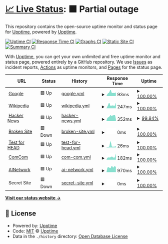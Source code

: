 # [📈 Live Status](https://upptime.github.io/upptime): <!--live status--> **🟧 Partial outage**

This repository contains the open-source uptime monitor and status page for [Upptime](https://upptime.js.org), powered by [Upptime](https://github.com/upptime/upptime).

[![Uptime CI](https://github.com/Laeyoung/uptime-checker/workflows/Uptime%20CI/badge.svg)](https://github.com/Laeyoung/uptime-checker/actions?query=workflow%3A%22Uptime+CI%22)
[![Response Time CI](https://github.com/Laeyoung/uptime-checker/workflows/Response%20Time%20CI/badge.svg)](https://github.com/Laeyoung/uptime-checker/actions?query=workflow%3A%22Response+Time+CI%22)
[![Graphs CI](https://github.com/Laeyoung/uptime-checker/workflows/Graphs%20CI/badge.svg)](https://github.com/Laeyoung/uptime-checker/actions?query=workflow%3A%22Graphs+CI%22)
[![Static Site CI](https://github.com/Laeyoung/uptime-checker/workflows/Static%20Site%20CI/badge.svg)](https://github.com/Laeyoung/uptime-checker/actions?query=workflow%3A%22Static+Site+CI%22)
[![Summary CI](https://github.com/Laeyoung/uptime-checker/workflows/Summary%20CI/badge.svg)](https://github.com/Laeyoung/uptime-checker/actions?query=workflow%3A%22Summary+CI%22)

With [Upptime](https://upptime.js.org), you can get your own unlimited and free uptime monitor and status page, powered entirely by a GitHub repository. We use [Issues](https://github.com/upptime/upptime/issues) as incident reports, [Actions](https://github.com/Laeyoung/uptime-checker/actions) as uptime monitors, and [Pages](https://upptime.github.io/upptime) for the status page.

<!--start: status pages-->
<!-- This summary is generated by Upptime (https://github.com/upptime/upptime) -->
<!-- Do not edit this manually, your changes will be overwritten -->
<!-- prettier-ignore -->
| URL | Status | History | Response Time | Uptime |
| --- | ------ | ------- | ------------- | ------ |
| <img alt="" src="https://icons.duckduckgo.com/ip3/www.google.com.ico" height="13"> [Google](https://www.google.com) | 🟩 Up | [google.yml](https://github.com/Laeyoung/uptime-checker/commits/HEAD/history/google.yml) | <details><summary><img alt="Response time graph" src="./graphs/google/response-time-week.png" height="20"> 93ms</summary><br><a href="https://Laeyoung.github.io/uptime-checker/history/google"><img alt="Response time 109" src="https://img.shields.io/endpoint?url=https%3A%2F%2Fraw.githubusercontent.com%2FLaeyoung%2Fuptime-checker%2FHEAD%2Fapi%2Fgoogle%2Fresponse-time.json"></a><br><a href="https://Laeyoung.github.io/uptime-checker/history/google"><img alt="24-hour response time 94" src="https://img.shields.io/endpoint?url=https%3A%2F%2Fraw.githubusercontent.com%2FLaeyoung%2Fuptime-checker%2FHEAD%2Fapi%2Fgoogle%2Fresponse-time-day.json"></a><br><a href="https://Laeyoung.github.io/uptime-checker/history/google"><img alt="7-day response time 93" src="https://img.shields.io/endpoint?url=https%3A%2F%2Fraw.githubusercontent.com%2FLaeyoung%2Fuptime-checker%2FHEAD%2Fapi%2Fgoogle%2Fresponse-time-week.json"></a><br><a href="https://Laeyoung.github.io/uptime-checker/history/google"><img alt="30-day response time 104" src="https://img.shields.io/endpoint?url=https%3A%2F%2Fraw.githubusercontent.com%2FLaeyoung%2Fuptime-checker%2FHEAD%2Fapi%2Fgoogle%2Fresponse-time-month.json"></a><br><a href="https://Laeyoung.github.io/uptime-checker/history/google"><img alt="1-year response time 106" src="https://img.shields.io/endpoint?url=https%3A%2F%2Fraw.githubusercontent.com%2FLaeyoung%2Fuptime-checker%2FHEAD%2Fapi%2Fgoogle%2Fresponse-time-year.json"></a></details> | <details><summary><a href="https://Laeyoung.github.io/uptime-checker/history/google">100.00%</a></summary><a href="https://Laeyoung.github.io/uptime-checker/history/google"><img alt="All-time uptime 100.00%" src="https://img.shields.io/endpoint?url=https%3A%2F%2Fraw.githubusercontent.com%2FLaeyoung%2Fuptime-checker%2FHEAD%2Fapi%2Fgoogle%2Fuptime.json"></a><br><a href="https://Laeyoung.github.io/uptime-checker/history/google"><img alt="24-hour uptime 100.00%" src="https://img.shields.io/endpoint?url=https%3A%2F%2Fraw.githubusercontent.com%2FLaeyoung%2Fuptime-checker%2FHEAD%2Fapi%2Fgoogle%2Fuptime-day.json"></a><br><a href="https://Laeyoung.github.io/uptime-checker/history/google"><img alt="7-day uptime 100.00%" src="https://img.shields.io/endpoint?url=https%3A%2F%2Fraw.githubusercontent.com%2FLaeyoung%2Fuptime-checker%2FHEAD%2Fapi%2Fgoogle%2Fuptime-week.json"></a><br><a href="https://Laeyoung.github.io/uptime-checker/history/google"><img alt="30-day uptime 100.00%" src="https://img.shields.io/endpoint?url=https%3A%2F%2Fraw.githubusercontent.com%2FLaeyoung%2Fuptime-checker%2FHEAD%2Fapi%2Fgoogle%2Fuptime-month.json"></a><br><a href="https://Laeyoung.github.io/uptime-checker/history/google"><img alt="1-year uptime 99.99%" src="https://img.shields.io/endpoint?url=https%3A%2F%2Fraw.githubusercontent.com%2FLaeyoung%2Fuptime-checker%2FHEAD%2Fapi%2Fgoogle%2Fuptime-year.json"></a></details>
| <img alt="" src="https://icons.duckduckgo.com/ip3/en.wikipedia.org.ico" height="13"> [Wikipedia](https://en.wikipedia.org) | 🟩 Up | [wikipedia.yml](https://github.com/Laeyoung/uptime-checker/commits/HEAD/history/wikipedia.yml) | <details><summary><img alt="Response time graph" src="./graphs/wikipedia/response-time-week.png" height="20"> 247ms</summary><br><a href="https://Laeyoung.github.io/uptime-checker/history/wikipedia"><img alt="Response time 219" src="https://img.shields.io/endpoint?url=https%3A%2F%2Fraw.githubusercontent.com%2FLaeyoung%2Fuptime-checker%2FHEAD%2Fapi%2Fwikipedia%2Fresponse-time.json"></a><br><a href="https://Laeyoung.github.io/uptime-checker/history/wikipedia"><img alt="24-hour response time 406" src="https://img.shields.io/endpoint?url=https%3A%2F%2Fraw.githubusercontent.com%2FLaeyoung%2Fuptime-checker%2FHEAD%2Fapi%2Fwikipedia%2Fresponse-time-day.json"></a><br><a href="https://Laeyoung.github.io/uptime-checker/history/wikipedia"><img alt="7-day response time 247" src="https://img.shields.io/endpoint?url=https%3A%2F%2Fraw.githubusercontent.com%2FLaeyoung%2Fuptime-checker%2FHEAD%2Fapi%2Fwikipedia%2Fresponse-time-week.json"></a><br><a href="https://Laeyoung.github.io/uptime-checker/history/wikipedia"><img alt="30-day response time 266" src="https://img.shields.io/endpoint?url=https%3A%2F%2Fraw.githubusercontent.com%2FLaeyoung%2Fuptime-checker%2FHEAD%2Fapi%2Fwikipedia%2Fresponse-time-month.json"></a><br><a href="https://Laeyoung.github.io/uptime-checker/history/wikipedia"><img alt="1-year response time 216" src="https://img.shields.io/endpoint?url=https%3A%2F%2Fraw.githubusercontent.com%2FLaeyoung%2Fuptime-checker%2FHEAD%2Fapi%2Fwikipedia%2Fresponse-time-year.json"></a></details> | <details><summary><a href="https://Laeyoung.github.io/uptime-checker/history/wikipedia">100.00%</a></summary><a href="https://Laeyoung.github.io/uptime-checker/history/wikipedia"><img alt="All-time uptime 100.00%" src="https://img.shields.io/endpoint?url=https%3A%2F%2Fraw.githubusercontent.com%2FLaeyoung%2Fuptime-checker%2FHEAD%2Fapi%2Fwikipedia%2Fuptime.json"></a><br><a href="https://Laeyoung.github.io/uptime-checker/history/wikipedia"><img alt="24-hour uptime 100.00%" src="https://img.shields.io/endpoint?url=https%3A%2F%2Fraw.githubusercontent.com%2FLaeyoung%2Fuptime-checker%2FHEAD%2Fapi%2Fwikipedia%2Fuptime-day.json"></a><br><a href="https://Laeyoung.github.io/uptime-checker/history/wikipedia"><img alt="7-day uptime 100.00%" src="https://img.shields.io/endpoint?url=https%3A%2F%2Fraw.githubusercontent.com%2FLaeyoung%2Fuptime-checker%2FHEAD%2Fapi%2Fwikipedia%2Fuptime-week.json"></a><br><a href="https://Laeyoung.github.io/uptime-checker/history/wikipedia"><img alt="30-day uptime 100.00%" src="https://img.shields.io/endpoint?url=https%3A%2F%2Fraw.githubusercontent.com%2FLaeyoung%2Fuptime-checker%2FHEAD%2Fapi%2Fwikipedia%2Fuptime-month.json"></a><br><a href="https://Laeyoung.github.io/uptime-checker/history/wikipedia"><img alt="1-year uptime 100.00%" src="https://img.shields.io/endpoint?url=https%3A%2F%2Fraw.githubusercontent.com%2FLaeyoung%2Fuptime-checker%2FHEAD%2Fapi%2Fwikipedia%2Fuptime-year.json"></a></details>
| <img alt="" src="https://icons.duckduckgo.com/ip3/news.ycombinator.com.ico" height="13"> [Hacker News](https://news.ycombinator.com) | 🟩 Up | [hacker-news.yml](https://github.com/Laeyoung/uptime-checker/commits/HEAD/history/hacker-news.yml) | <details><summary><img alt="Response time graph" src="./graphs/hacker-news/response-time-week.png" height="20"> 352ms</summary><br><a href="https://Laeyoung.github.io/uptime-checker/history/hacker-news"><img alt="Response time 322" src="https://img.shields.io/endpoint?url=https%3A%2F%2Fraw.githubusercontent.com%2FLaeyoung%2Fuptime-checker%2FHEAD%2Fapi%2Fhacker-news%2Fresponse-time.json"></a><br><a href="https://Laeyoung.github.io/uptime-checker/history/hacker-news"><img alt="24-hour response time 119" src="https://img.shields.io/endpoint?url=https%3A%2F%2Fraw.githubusercontent.com%2FLaeyoung%2Fuptime-checker%2FHEAD%2Fapi%2Fhacker-news%2Fresponse-time-day.json"></a><br><a href="https://Laeyoung.github.io/uptime-checker/history/hacker-news"><img alt="7-day response time 352" src="https://img.shields.io/endpoint?url=https%3A%2F%2Fraw.githubusercontent.com%2FLaeyoung%2Fuptime-checker%2FHEAD%2Fapi%2Fhacker-news%2Fresponse-time-week.json"></a><br><a href="https://Laeyoung.github.io/uptime-checker/history/hacker-news"><img alt="30-day response time 318" src="https://img.shields.io/endpoint?url=https%3A%2F%2Fraw.githubusercontent.com%2FLaeyoung%2Fuptime-checker%2FHEAD%2Fapi%2Fhacker-news%2Fresponse-time-month.json"></a><br><a href="https://Laeyoung.github.io/uptime-checker/history/hacker-news"><img alt="1-year response time 327" src="https://img.shields.io/endpoint?url=https%3A%2F%2Fraw.githubusercontent.com%2FLaeyoung%2Fuptime-checker%2FHEAD%2Fapi%2Fhacker-news%2Fresponse-time-year.json"></a></details> | <details><summary><a href="https://Laeyoung.github.io/uptime-checker/history/hacker-news">99.84%</a></summary><a href="https://Laeyoung.github.io/uptime-checker/history/hacker-news"><img alt="All-time uptime 99.92%" src="https://img.shields.io/endpoint?url=https%3A%2F%2Fraw.githubusercontent.com%2FLaeyoung%2Fuptime-checker%2FHEAD%2Fapi%2Fhacker-news%2Fuptime.json"></a><br><a href="https://Laeyoung.github.io/uptime-checker/history/hacker-news"><img alt="24-hour uptime 100.00%" src="https://img.shields.io/endpoint?url=https%3A%2F%2Fraw.githubusercontent.com%2FLaeyoung%2Fuptime-checker%2FHEAD%2Fapi%2Fhacker-news%2Fuptime-day.json"></a><br><a href="https://Laeyoung.github.io/uptime-checker/history/hacker-news"><img alt="7-day uptime 99.84%" src="https://img.shields.io/endpoint?url=https%3A%2F%2Fraw.githubusercontent.com%2FLaeyoung%2Fuptime-checker%2FHEAD%2Fapi%2Fhacker-news%2Fuptime-week.json"></a><br><a href="https://Laeyoung.github.io/uptime-checker/history/hacker-news"><img alt="30-day uptime 99.96%" src="https://img.shields.io/endpoint?url=https%3A%2F%2Fraw.githubusercontent.com%2FLaeyoung%2Fuptime-checker%2FHEAD%2Fapi%2Fhacker-news%2Fuptime-month.json"></a><br><a href="https://Laeyoung.github.io/uptime-checker/history/hacker-news"><img alt="1-year uptime 99.90%" src="https://img.shields.io/endpoint?url=https%3A%2F%2Fraw.githubusercontent.com%2FLaeyoung%2Fuptime-checker%2FHEAD%2Fapi%2Fhacker-news%2Fuptime-year.json"></a></details>
| <img alt="" src="https://icons.duckduckgo.com/ip3/thissitedoesnotexist.com.ico" height="13"> [Broken Site](https://thissitedoesnotexist.com) | 🟥 Down | [broken-site.yml](https://github.com/Laeyoung/uptime-checker/commits/HEAD/history/broken-site.yml) | <details><summary><img alt="Response time graph" src="./graphs/broken-site/response-time-week.png" height="20"> 0ms</summary><br><a href="https://Laeyoung.github.io/uptime-checker/history/broken-site"><img alt="Response time 0" src="https://img.shields.io/endpoint?url=https%3A%2F%2Fraw.githubusercontent.com%2FLaeyoung%2Fuptime-checker%2FHEAD%2Fapi%2Fbroken-site%2Fresponse-time.json"></a><br><a href="https://Laeyoung.github.io/uptime-checker/history/broken-site"><img alt="24-hour response time 0" src="https://img.shields.io/endpoint?url=https%3A%2F%2Fraw.githubusercontent.com%2FLaeyoung%2Fuptime-checker%2FHEAD%2Fapi%2Fbroken-site%2Fresponse-time-day.json"></a><br><a href="https://Laeyoung.github.io/uptime-checker/history/broken-site"><img alt="7-day response time 0" src="https://img.shields.io/endpoint?url=https%3A%2F%2Fraw.githubusercontent.com%2FLaeyoung%2Fuptime-checker%2FHEAD%2Fapi%2Fbroken-site%2Fresponse-time-week.json"></a><br><a href="https://Laeyoung.github.io/uptime-checker/history/broken-site"><img alt="30-day response time 0" src="https://img.shields.io/endpoint?url=https%3A%2F%2Fraw.githubusercontent.com%2FLaeyoung%2Fuptime-checker%2FHEAD%2Fapi%2Fbroken-site%2Fresponse-time-month.json"></a><br><a href="https://Laeyoung.github.io/uptime-checker/history/broken-site"><img alt="1-year response time 0" src="https://img.shields.io/endpoint?url=https%3A%2F%2Fraw.githubusercontent.com%2FLaeyoung%2Fuptime-checker%2FHEAD%2Fapi%2Fbroken-site%2Fresponse-time-year.json"></a></details> | <details><summary><a href="https://Laeyoung.github.io/uptime-checker/history/broken-site">100.00%</a></summary><a href="https://Laeyoung.github.io/uptime-checker/history/broken-site"><img alt="All-time uptime 100.00%" src="https://img.shields.io/endpoint?url=https%3A%2F%2Fraw.githubusercontent.com%2FLaeyoung%2Fuptime-checker%2FHEAD%2Fapi%2Fbroken-site%2Fuptime.json"></a><br><a href="https://Laeyoung.github.io/uptime-checker/history/broken-site"><img alt="24-hour uptime 100.00%" src="https://img.shields.io/endpoint?url=https%3A%2F%2Fraw.githubusercontent.com%2FLaeyoung%2Fuptime-checker%2FHEAD%2Fapi%2Fbroken-site%2Fuptime-day.json"></a><br><a href="https://Laeyoung.github.io/uptime-checker/history/broken-site"><img alt="7-day uptime 100.00%" src="https://img.shields.io/endpoint?url=https%3A%2F%2Fraw.githubusercontent.com%2FLaeyoung%2Fuptime-checker%2FHEAD%2Fapi%2Fbroken-site%2Fuptime-week.json"></a><br><a href="https://Laeyoung.github.io/uptime-checker/history/broken-site"><img alt="30-day uptime 100.00%" src="https://img.shields.io/endpoint?url=https%3A%2F%2Fraw.githubusercontent.com%2FLaeyoung%2Fuptime-checker%2FHEAD%2Fapi%2Fbroken-site%2Fuptime-month.json"></a><br><a href="https://Laeyoung.github.io/uptime-checker/history/broken-site"><img alt="1-year uptime 100.00%" src="https://img.shields.io/endpoint?url=https%3A%2F%2Fraw.githubusercontent.com%2FLaeyoung%2Fuptime-checker%2FHEAD%2Fapi%2Fbroken-site%2Fuptime-year.json"></a></details>
| <img alt="" src="https://icons.duckduckgo.com/ip3/www.google.com.ico" height="13"> [Test for HEAD](https://www.google.com) | 🟩 Up | [test-for-head.yml](https://github.com/Laeyoung/uptime-checker/commits/HEAD/history/test-for-head.yml) | <details><summary><img alt="Response time graph" src="./graphs/test-for-head/response-time-week.png" height="20"> 26ms</summary><br><a href="https://Laeyoung.github.io/uptime-checker/history/test-for-head"><img alt="Response time 28" src="https://img.shields.io/endpoint?url=https%3A%2F%2Fraw.githubusercontent.com%2FLaeyoung%2Fuptime-checker%2FHEAD%2Fapi%2Ftest-for-head%2Fresponse-time.json"></a><br><a href="https://Laeyoung.github.io/uptime-checker/history/test-for-head"><img alt="24-hour response time 22" src="https://img.shields.io/endpoint?url=https%3A%2F%2Fraw.githubusercontent.com%2FLaeyoung%2Fuptime-checker%2FHEAD%2Fapi%2Ftest-for-head%2Fresponse-time-day.json"></a><br><a href="https://Laeyoung.github.io/uptime-checker/history/test-for-head"><img alt="7-day response time 26" src="https://img.shields.io/endpoint?url=https%3A%2F%2Fraw.githubusercontent.com%2FLaeyoung%2Fuptime-checker%2FHEAD%2Fapi%2Ftest-for-head%2Fresponse-time-week.json"></a><br><a href="https://Laeyoung.github.io/uptime-checker/history/test-for-head"><img alt="30-day response time 33" src="https://img.shields.io/endpoint?url=https%3A%2F%2Fraw.githubusercontent.com%2FLaeyoung%2Fuptime-checker%2FHEAD%2Fapi%2Ftest-for-head%2Fresponse-time-month.json"></a><br><a href="https://Laeyoung.github.io/uptime-checker/history/test-for-head"><img alt="1-year response time 28" src="https://img.shields.io/endpoint?url=https%3A%2F%2Fraw.githubusercontent.com%2FLaeyoung%2Fuptime-checker%2FHEAD%2Fapi%2Ftest-for-head%2Fresponse-time-year.json"></a></details> | <details><summary><a href="https://Laeyoung.github.io/uptime-checker/history/test-for-head">100.00%</a></summary><a href="https://Laeyoung.github.io/uptime-checker/history/test-for-head"><img alt="All-time uptime 100.00%" src="https://img.shields.io/endpoint?url=https%3A%2F%2Fraw.githubusercontent.com%2FLaeyoung%2Fuptime-checker%2FHEAD%2Fapi%2Ftest-for-head%2Fuptime.json"></a><br><a href="https://Laeyoung.github.io/uptime-checker/history/test-for-head"><img alt="24-hour uptime 100.00%" src="https://img.shields.io/endpoint?url=https%3A%2F%2Fraw.githubusercontent.com%2FLaeyoung%2Fuptime-checker%2FHEAD%2Fapi%2Ftest-for-head%2Fuptime-day.json"></a><br><a href="https://Laeyoung.github.io/uptime-checker/history/test-for-head"><img alt="7-day uptime 100.00%" src="https://img.shields.io/endpoint?url=https%3A%2F%2Fraw.githubusercontent.com%2FLaeyoung%2Fuptime-checker%2FHEAD%2Fapi%2Ftest-for-head%2Fuptime-week.json"></a><br><a href="https://Laeyoung.github.io/uptime-checker/history/test-for-head"><img alt="30-day uptime 100.00%" src="https://img.shields.io/endpoint?url=https%3A%2F%2Fraw.githubusercontent.com%2FLaeyoung%2Fuptime-checker%2FHEAD%2Fapi%2Ftest-for-head%2Fuptime-month.json"></a><br><a href="https://Laeyoung.github.io/uptime-checker/history/test-for-head"><img alt="1-year uptime 99.99%" src="https://img.shields.io/endpoint?url=https%3A%2F%2Fraw.githubusercontent.com%2FLaeyoung%2Fuptime-checker%2FHEAD%2Fapi%2Ftest-for-head%2Fuptime-year.json"></a></details>
| <img alt="" src="https://icons.duckduckgo.com/ip3/comcom.ai.ico" height="13"> [ComCom](https://comcom.ai) | 🟩 Up | [com-com.yml](https://github.com/Laeyoung/uptime-checker/commits/HEAD/history/com-com.yml) | <details><summary><img alt="Response time graph" src="./graphs/com-com/response-time-week.png" height="20"> 182ms</summary><br><a href="https://Laeyoung.github.io/uptime-checker/history/com-com"><img alt="Response time 296" src="https://img.shields.io/endpoint?url=https%3A%2F%2Fraw.githubusercontent.com%2FLaeyoung%2Fuptime-checker%2FHEAD%2Fapi%2Fcom-com%2Fresponse-time.json"></a><br><a href="https://Laeyoung.github.io/uptime-checker/history/com-com"><img alt="24-hour response time 388" src="https://img.shields.io/endpoint?url=https%3A%2F%2Fraw.githubusercontent.com%2FLaeyoung%2Fuptime-checker%2FHEAD%2Fapi%2Fcom-com%2Fresponse-time-day.json"></a><br><a href="https://Laeyoung.github.io/uptime-checker/history/com-com"><img alt="7-day response time 182" src="https://img.shields.io/endpoint?url=https%3A%2F%2Fraw.githubusercontent.com%2FLaeyoung%2Fuptime-checker%2FHEAD%2Fapi%2Fcom-com%2Fresponse-time-week.json"></a><br><a href="https://Laeyoung.github.io/uptime-checker/history/com-com"><img alt="30-day response time 235" src="https://img.shields.io/endpoint?url=https%3A%2F%2Fraw.githubusercontent.com%2FLaeyoung%2Fuptime-checker%2FHEAD%2Fapi%2Fcom-com%2Fresponse-time-month.json"></a><br><a href="https://Laeyoung.github.io/uptime-checker/history/com-com"><img alt="1-year response time 300" src="https://img.shields.io/endpoint?url=https%3A%2F%2Fraw.githubusercontent.com%2FLaeyoung%2Fuptime-checker%2FHEAD%2Fapi%2Fcom-com%2Fresponse-time-year.json"></a></details> | <details><summary><a href="https://Laeyoung.github.io/uptime-checker/history/com-com">100.00%</a></summary><a href="https://Laeyoung.github.io/uptime-checker/history/com-com"><img alt="All-time uptime 99.96%" src="https://img.shields.io/endpoint?url=https%3A%2F%2Fraw.githubusercontent.com%2FLaeyoung%2Fuptime-checker%2FHEAD%2Fapi%2Fcom-com%2Fuptime.json"></a><br><a href="https://Laeyoung.github.io/uptime-checker/history/com-com"><img alt="24-hour uptime 100.00%" src="https://img.shields.io/endpoint?url=https%3A%2F%2Fraw.githubusercontent.com%2FLaeyoung%2Fuptime-checker%2FHEAD%2Fapi%2Fcom-com%2Fuptime-day.json"></a><br><a href="https://Laeyoung.github.io/uptime-checker/history/com-com"><img alt="7-day uptime 100.00%" src="https://img.shields.io/endpoint?url=https%3A%2F%2Fraw.githubusercontent.com%2FLaeyoung%2Fuptime-checker%2FHEAD%2Fapi%2Fcom-com%2Fuptime-week.json"></a><br><a href="https://Laeyoung.github.io/uptime-checker/history/com-com"><img alt="30-day uptime 100.00%" src="https://img.shields.io/endpoint?url=https%3A%2F%2Fraw.githubusercontent.com%2FLaeyoung%2Fuptime-checker%2FHEAD%2Fapi%2Fcom-com%2Fuptime-month.json"></a><br><a href="https://Laeyoung.github.io/uptime-checker/history/com-com"><img alt="1-year uptime 99.91%" src="https://img.shields.io/endpoint?url=https%3A%2F%2Fraw.githubusercontent.com%2FLaeyoung%2Fuptime-checker%2FHEAD%2Fapi%2Fcom-com%2Fuptime-year.json"></a></details>
| <img alt="" src="https://icons.duckduckgo.com/ip3/ainetwork.ai.ico" height="13"> [AINetwork](https://ainetwork.ai) | 🟩 Up | [ai-network.yml](https://github.com/Laeyoung/uptime-checker/commits/HEAD/history/ai-network.yml) | <details><summary><img alt="Response time graph" src="./graphs/ai-network/response-time-week.png" height="20"> 970ms</summary><br><a href="https://Laeyoung.github.io/uptime-checker/history/ai-network"><img alt="Response time 1193" src="https://img.shields.io/endpoint?url=https%3A%2F%2Fraw.githubusercontent.com%2FLaeyoung%2Fuptime-checker%2FHEAD%2Fapi%2Fai-network%2Fresponse-time.json"></a><br><a href="https://Laeyoung.github.io/uptime-checker/history/ai-network"><img alt="24-hour response time 1004" src="https://img.shields.io/endpoint?url=https%3A%2F%2Fraw.githubusercontent.com%2FLaeyoung%2Fuptime-checker%2FHEAD%2Fapi%2Fai-network%2Fresponse-time-day.json"></a><br><a href="https://Laeyoung.github.io/uptime-checker/history/ai-network"><img alt="7-day response time 970" src="https://img.shields.io/endpoint?url=https%3A%2F%2Fraw.githubusercontent.com%2FLaeyoung%2Fuptime-checker%2FHEAD%2Fapi%2Fai-network%2Fresponse-time-week.json"></a><br><a href="https://Laeyoung.github.io/uptime-checker/history/ai-network"><img alt="30-day response time 1061" src="https://img.shields.io/endpoint?url=https%3A%2F%2Fraw.githubusercontent.com%2FLaeyoung%2Fuptime-checker%2FHEAD%2Fapi%2Fai-network%2Fresponse-time-month.json"></a><br><a href="https://Laeyoung.github.io/uptime-checker/history/ai-network"><img alt="1-year response time 1426" src="https://img.shields.io/endpoint?url=https%3A%2F%2Fraw.githubusercontent.com%2FLaeyoung%2Fuptime-checker%2FHEAD%2Fapi%2Fai-network%2Fresponse-time-year.json"></a></details> | <details><summary><a href="https://Laeyoung.github.io/uptime-checker/history/ai-network">100.00%</a></summary><a href="https://Laeyoung.github.io/uptime-checker/history/ai-network"><img alt="All-time uptime 99.99%" src="https://img.shields.io/endpoint?url=https%3A%2F%2Fraw.githubusercontent.com%2FLaeyoung%2Fuptime-checker%2FHEAD%2Fapi%2Fai-network%2Fuptime.json"></a><br><a href="https://Laeyoung.github.io/uptime-checker/history/ai-network"><img alt="24-hour uptime 100.00%" src="https://img.shields.io/endpoint?url=https%3A%2F%2Fraw.githubusercontent.com%2FLaeyoung%2Fuptime-checker%2FHEAD%2Fapi%2Fai-network%2Fuptime-day.json"></a><br><a href="https://Laeyoung.github.io/uptime-checker/history/ai-network"><img alt="7-day uptime 100.00%" src="https://img.shields.io/endpoint?url=https%3A%2F%2Fraw.githubusercontent.com%2FLaeyoung%2Fuptime-checker%2FHEAD%2Fapi%2Fai-network%2Fuptime-week.json"></a><br><a href="https://Laeyoung.github.io/uptime-checker/history/ai-network"><img alt="30-day uptime 100.00%" src="https://img.shields.io/endpoint?url=https%3A%2F%2Fraw.githubusercontent.com%2FLaeyoung%2Fuptime-checker%2FHEAD%2Fapi%2Fai-network%2Fuptime-month.json"></a><br><a href="https://Laeyoung.github.io/uptime-checker/history/ai-network"><img alt="1-year uptime 99.98%" src="https://img.shields.io/endpoint?url=https%3A%2F%2Fraw.githubusercontent.com%2FLaeyoung%2Fuptime-checker%2FHEAD%2Fapi%2Fai-network%2Fuptime-year.json"></a></details>
| <img alt="" src="https://icons.duckduckgo.com/ip3/null.ico" height="13"> Secret Site | 🟥 Down | [secret-site.yml](https://github.com/Laeyoung/uptime-checker/commits/HEAD/history/secret-site.yml) | <details><summary><img alt="Response time graph" src="./graphs/secret-site/response-time-week.png" height="20"> 0ms</summary><br><a href="https://Laeyoung.github.io/uptime-checker/history/secret-site"><img alt="Response time 0" src="https://img.shields.io/endpoint?url=https%3A%2F%2Fraw.githubusercontent.com%2FLaeyoung%2Fuptime-checker%2FHEAD%2Fapi%2Fsecret-site%2Fresponse-time.json"></a><br><a href="https://Laeyoung.github.io/uptime-checker/history/secret-site"><img alt="24-hour response time 0" src="https://img.shields.io/endpoint?url=https%3A%2F%2Fraw.githubusercontent.com%2FLaeyoung%2Fuptime-checker%2FHEAD%2Fapi%2Fsecret-site%2Fresponse-time-day.json"></a><br><a href="https://Laeyoung.github.io/uptime-checker/history/secret-site"><img alt="7-day response time 0" src="https://img.shields.io/endpoint?url=https%3A%2F%2Fraw.githubusercontent.com%2FLaeyoung%2Fuptime-checker%2FHEAD%2Fapi%2Fsecret-site%2Fresponse-time-week.json"></a><br><a href="https://Laeyoung.github.io/uptime-checker/history/secret-site"><img alt="30-day response time 0" src="https://img.shields.io/endpoint?url=https%3A%2F%2Fraw.githubusercontent.com%2FLaeyoung%2Fuptime-checker%2FHEAD%2Fapi%2Fsecret-site%2Fresponse-time-month.json"></a><br><a href="https://Laeyoung.github.io/uptime-checker/history/secret-site"><img alt="1-year response time 0" src="https://img.shields.io/endpoint?url=https%3A%2F%2Fraw.githubusercontent.com%2FLaeyoung%2Fuptime-checker%2FHEAD%2Fapi%2Fsecret-site%2Fresponse-time-year.json"></a></details> | <details><summary><a href="https://Laeyoung.github.io/uptime-checker/history/secret-site">100.00%</a></summary><a href="https://Laeyoung.github.io/uptime-checker/history/secret-site"><img alt="All-time uptime 99.87%" src="https://img.shields.io/endpoint?url=https%3A%2F%2Fraw.githubusercontent.com%2FLaeyoung%2Fuptime-checker%2FHEAD%2Fapi%2Fsecret-site%2Fuptime.json"></a><br><a href="https://Laeyoung.github.io/uptime-checker/history/secret-site"><img alt="24-hour uptime 100.00%" src="https://img.shields.io/endpoint?url=https%3A%2F%2Fraw.githubusercontent.com%2FLaeyoung%2Fuptime-checker%2FHEAD%2Fapi%2Fsecret-site%2Fuptime-day.json"></a><br><a href="https://Laeyoung.github.io/uptime-checker/history/secret-site"><img alt="7-day uptime 100.00%" src="https://img.shields.io/endpoint?url=https%3A%2F%2Fraw.githubusercontent.com%2FLaeyoung%2Fuptime-checker%2FHEAD%2Fapi%2Fsecret-site%2Fuptime-week.json"></a><br><a href="https://Laeyoung.github.io/uptime-checker/history/secret-site"><img alt="30-day uptime 100.00%" src="https://img.shields.io/endpoint?url=https%3A%2F%2Fraw.githubusercontent.com%2FLaeyoung%2Fuptime-checker%2FHEAD%2Fapi%2Fsecret-site%2Fuptime-month.json"></a><br><a href="https://Laeyoung.github.io/uptime-checker/history/secret-site"><img alt="1-year uptime 100.00%" src="https://img.shields.io/endpoint?url=https%3A%2F%2Fraw.githubusercontent.com%2FLaeyoung%2Fuptime-checker%2FHEAD%2Fapi%2Fsecret-site%2Fuptime-year.json"></a></details>

<!--end: status pages-->

[**Visit our status website →**](https://upptime.github.io/upptime)

## 📄 License

- Powered by: [Upptime](https://github.com/upptime/upptime)
- Code: [MIT](./LICENSE) © [Upptime](https://upptime.js.org)
- Data in the `./history` directory: [Open Database License](https://opendatacommons.org/licenses/odbl/1-0/)
